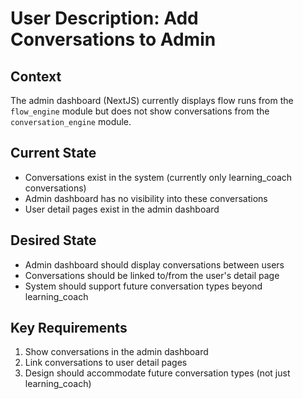 # User Description: Add Conversations to Admin

## Context
The admin dashboard (NextJS) currently displays flow runs from the `flow_engine` module but does not show conversations from the `conversation_engine` module.

## Current State
- Conversations exist in the system (currently only learning_coach conversations)
- Admin dashboard has no visibility into these conversations
- User detail pages exist in the admin dashboard

## Desired State
- Admin dashboard should display conversations between users
- Conversations should be linked to/from the user's detail page
- System should support future conversation types beyond learning_coach

## Key Requirements
1. Show conversations in the admin dashboard
2. Link conversations to user detail pages
3. Design should accommodate future conversation types (not just learning_coach)
